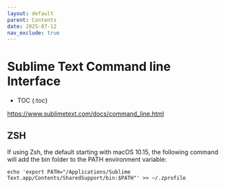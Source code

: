 ```yaml
---
layout: default
parent: Contents
date: 2025-07-12
nav_exclude: true
---
```

# Sublime Text Command line Interface
- TOC
{:toc}

https://www.sublimetext.com/docs/command_line.html

## ZSH

If using Zsh, the default starting with macOS 10.15, the following command will add the bin folder to the PATH environment variable:

```
echo 'export PATH="/Applications/Sublime Text.app/Contents/SharedSupport/bin:$PATH"' >> ~/.zprofile
```